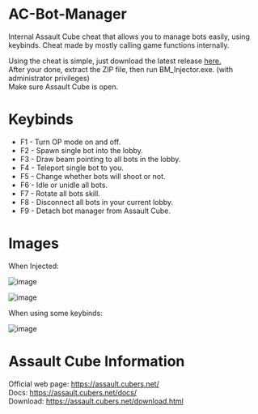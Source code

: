 # AC-Bot-Manager
Internal Assault Cube cheat that allows you to manage bots easily, using keybinds.
Cheat made by mostly calling game functions internally.                                                                                                       

Using the cheat is simple, just download the latest release [here.](https://github.com/dehoisted/AC-Bot-Manager/releases)                                    
After your done, extract the ZIP file, then run BM_Injector.exe. (with administrator privileges)                                                              
Make sure Assault Cube is open.

# Keybinds
+ F1 - Turn OP mode on and off.
+ F2 - Spawn single bot into the lobby.
+ F3 - Draw beam pointing to all bots in the lobby.
+ F4 - Teleport single bot to you.
+ F5 - Change whether bots will shoot or not.
+ F6 - Idle or unidle all bots.
+ F7 - Rotate all bots skill.
+ F8 - Disconnect all bots in your current lobby.
+ F9 - Detach bot manager from Assault Cube.

# Images                                                 
When Injected:                                                                                                                                                  

![image](https://user-images.githubusercontent.com/75084509/127413703-1410a291-6505-4e54-8318-b8e1bcf2d98e.png)

![image](https://user-images.githubusercontent.com/75084509/127413421-f221cd75-434b-4e09-a8e2-538d8b991d3a.png)                                                 

When using some keybinds:                                                                                                                                       

![image](https://user-images.githubusercontent.com/75084509/127055260-37ec9570-2ea4-49b4-81da-d3e4e2319061.png)

# Assault Cube Information
Official web page: https://assault.cubers.net/                                                                                                                 
Docs: https://assault.cubers.net/docs/                                                                                                                         
Download: https://assault.cubers.net/download.html
